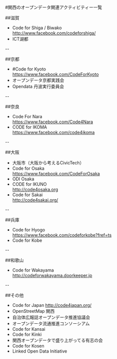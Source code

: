#関西のオープンデータ関連アクティビティー一覧


##滋賀

- Code for Shiga / Biwako  
http://www.facebook.com/codeforshiga/
- ICT湖都

--

##京都

- #Code for Kyoto  
https://www.facebook.com/CodeForKyoto
- オープンデータ京都実践会
- Opendata 丹波実行委員会

--

##奈良

- Code For Nara  
https://www.facebook.com/Code4Nara
- CODE for IKOMA  
https://www.facebook.com/code4ikoma

--

##大阪

- 大阪市（大阪から考えるCivicTech）
- Code for Osaka  
https://www.facebook.com/CodeForOsaka
- ODI Osaka
- CODE for IKUNO  
http://code4osaka.org
- Code for Sakai  
http://code4sakai.org/

--

##兵庫

- Code for Hyogo  
https://www.facebook.com/codeforkobe?fref=ts
- Code for Kobe

--

##和歌山

- Code for Wakayama  
http://codeforwakayama.doorkeeper.jp

--

##その他

- Code for Japan
http://code4japan.org/
- OpenStreetMap 関西
- 自治体広報誌オープンデータ推進協議会
- オープンデータ流通推進コンソーシアム
- Code for Kansai
- Code for Kinki
- 関西オープンデータで盛り上がってる有志の会
- Code for Kosen
- Linked Open Data Initiative


